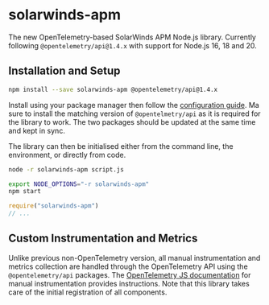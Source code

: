 # solarwinds-apm

The new OpenTelemetry-based SolarWinds APM Node.js library. Currently following `@opentelemetry/api@1.4.x` with support for Node.js 16, 18 and 20.

## Installation and Setup

```sh
npm install --save solarwinds-apm @opentelemetry/api@1.4.x
```

Install using your package manager then follow the [configuration guide](./CONFIGURATION.md). Ma sure to install the matching version of `@opentelmetry/api` as it is required for the library to work. The two packages should be updated at the same time and kept in sync.

The library can then be initialised either from the command line, the environment, or directly from code.

```sh
node -r solarwinds-apm script.js
```

```sh
export NODE_OPTIONS="-r solarwinds-apm"
npm start
```

```js
require("solarwinds-apm")
// ...
```

## Custom Instrumentation and Metrics

Unlike previous non-OpenTelemetry version, all manual instrumentation and metrics collection are handled through the OpenTelemetry API using the `@opentelemetry/api` packages. The [OpenTelemetry JS documentation](https://opentelemetry.io/docs/instrumentation/js/manual/) for manual instrumentation provides instructions. Note that this library takes care of the initial registration of all components.
